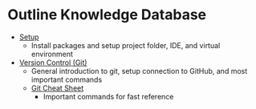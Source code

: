 
# Outline Knowledge Database

- [Setup](Setup.md)
  - Install packages and setup project folder, IDE, and virtual environment
- [Version Control (Git)](Version-Control.md)
  - General introduction to git, setup connection to GitHub, and most important commands
  - [Git Cheat Sheet](Git-Cheat-Sheet.md)
    - Important commands for fast reference
